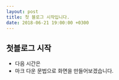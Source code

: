 ```yaml
---
layout: post
title: 첫 블로그 시작입니다.
date: 2018-06-21 19:00:00 +0300
---
```


첫블로그 시작
---

- 다음 시간은
 - 마크 다운 문법으로 화면을 만들어보겠습니다.
